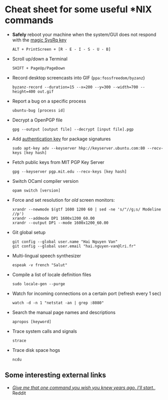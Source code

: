 Cheat sheet for some useful *NIX commands
====================

  * **Safely** reboot your machine when the system/GUI does not respond with the [magic SysRq key](http://web.archive.org/web/20070527215139/http://www.ibm.com/developerworks/linux/library/l-magic.html)

		ALT + PrintScreen + [R - E - I - S - U - B]		

  * Scroll up/down a Terminal

		SHIFT + PageUp/PageDown

  * Record desktop screencasts into GIF (`ppa:fossfreedom/byzanz`)

		byzanz-record --duration=15 --x=200 --y=300 --width=700 --height=400 out.gif

  * Report a bug on a specific process

		ubuntu-bug [process id]

  * Decrypt a OpenPGP file

		gpg --output [output file] --decrypt [input file].pgp

  * Add [authentication key](https://help.ubuntu.com/community/Repositories/Ubuntu#Authentication_Tab) for package signatures

		sudo apt-key adv --keyserver hkp://keyserver.ubuntu.com:80 --recv-keys [key hash]

  * Fetch public keys from MIT PGP Key Server

		gpg --keyserver pgp.mit.edu --recv-keys [key hash]

  * Switch OCaml compiler version

		opam switch [version]

  * Force and set resolution for *old* screen monitors:

		xrandr --newmode $(gtf 1600 1200 60 | sed -ne 's/"//g;s/ Modeline //p')
		xrandr --addmode DP1 1600x1200_60.00
		xrandr --output DP1 --mode 1600x1200_60.00

  * Git global setup

		git config --global user.name "Hai Nguyen Van"
		git config --global user.email "hai.nguyen-van@lri.fr"


  * Multi-lingual speech synthesizer

		espeak -v french "Salut"

  * Compile a list of locale definition files

		sudo locale-gen --purge

  * Watch for incoming connections on a certain port (refresh every 1 sec)

		watch -d -n 1 "netstat -an | grep :8080"

  * Search the manual page names and descriptions

		apropos [keyword]

  * Trace system calls and signals

		strace

  * Trace disk space hogs
  
		ncdu
		

Some interesting external links
-----------------------

  * [_Give me that one command you wish you knew years ago. I'll start._](http://www.reddit.com/r/linux/comments/mi80x/give_me_that_one_command_you_wish_you_knew_years/), Reddit
